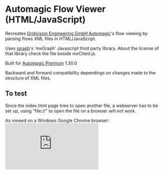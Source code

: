 # Automagic Flow Viewer (HTML/JavaScript)
Recreates [Gridvision Engineering GmbH Automagic](http://automagic4android.com/en/)'s flow viewing by parsing flows XML files in HTML/JavaScript.

Uses [jgraph](https://www.jgraph.com/)'s 'mxGraph' Javascript third party library. About the license of that library check the file beside mxClient.js.

Built for [Automagic Premium](https://play.google.com/store/apps/details?id=ch.gridvision.ppam.androidautomagic) 1.30.0

Backward and forward compatibility dependings on changes made to the structure of XML files.

## To test
Since the index.html page tries to open another file, a webserver has to be set up, using "file://" to open the file on a browser will not work.

As viewed on a Windows Google Chrome browser:
![SOS](http://automagic4android.com/forum/download/file.php?id=698&sid=896a9ce04aa3f8e0d84fe326d0a0bf45)
